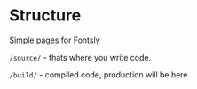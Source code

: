 Structure
=============
Simple pages for Fontsly

`/source/` - thats where you write code.

`/build/` - compiled code, production will be here